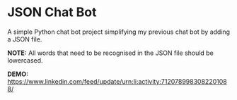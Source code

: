 # JSON Chat Bot
A simple Python chat bot project simplifying my previous chat bot by adding a JSON file.

**NOTE:** All words that need to be recognised in the JSON file should be lowercased.

**DEMO:** https://www.linkedin.com/feed/update/urn:li:activity:7120789983082201088/
